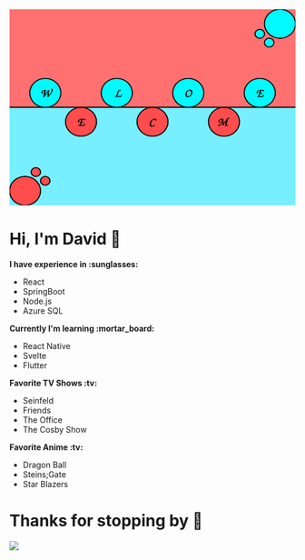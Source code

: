 <img src="https://github.com/portijo/portijo/blob/master/assets/personal-logo-4-sm.svg" width="100%" height="345">

<div>
  <h1>Hi, I'm David 👋</h1>
  <b>I have experience in :sunglasses:</b>
  <ul>
    <li>React</li>
    <li>SpringBoot</li>
    <li>Node.js</li>
    <li>Azure SQL</li>
  </ul>
  <b>Currently I'm learning :mortar_board:</b>
  <ul>
    <li>React Native</li>
    <li>Svelte</li>
    <li>Flutter</li>
  </ul>
  <b>Favorite TV Shows :tv:</b>
   <ul>
    <li>Seinfeld</li>
    <li>Friends</li>
    <li>The Office</li>
    <li>The Cosby Show</li>
  </ul>
  <b>Favorite Anime :tv:</b>
   <ul>
    <li>Dragon Ball</li>
    <li>Steins;Gate</li>
    <li>Star Blazers</li>
  </ul>
</div>

<div>
  <h1>Thanks for stopping by 👋</h1>
  <img src="https://media.giphy.com/media/B1K1NaIRuj6Cc/giphy.gif" width="50%" />
</div>

<!--
**portijo/portijo** is a ✨ _special_ ✨ repository because its `README.md` (this file) appears on your GitHub profile.

Here are some ideas to get you started:

- 🔭 I’m currently working on ...
- 🌱 I’m currently learning ...
- 👯 I’m looking to collaborate on ...
- 🤔 I’m looking for help with ...
- 💬 Ask me about ...
- 📫 How to reach me: ...
- 😄 Pronouns: ...
- ⚡ Fun fact: ...
-->

